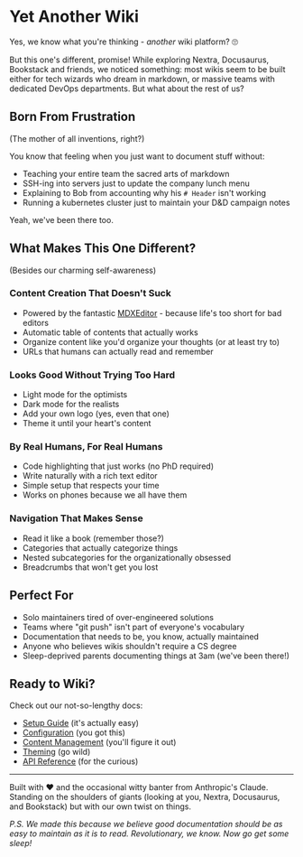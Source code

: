 # Yet Another Wiki

Yes, we know what you're thinking - *another* wiki platform? 🙄 

But this one's different, promise! While exploring Nextra, Docusaurus, Bookstack and friends, we noticed something: most wikis seem to be built either for tech wizards who dream in markdown, or massive teams with dedicated DevOps departments. But what about the rest of us?

## Born From Frustration
(The mother of all inventions, right?)

You know that feeling when you just want to document stuff without:
- Teaching your entire team the sacred arts of markdown
- SSH-ing into servers just to update the company lunch menu
- Explaining to Bob from accounting why his `# Header` isn't working
- Running a kubernetes cluster just to maintain your D&D campaign notes

Yeah, we've been there too.

## What Makes This One Different?
(Besides our charming self-awareness)

### Content Creation That Doesn't Suck
- Powered by the fantastic [MDXEditor](https://mdxeditor.dev/) - because life's too short for bad editors
- Automatic table of contents that actually works
- Organize content like you'd organize your thoughts (or at least try to)
- URLs that humans can actually read and remember

### Looks Good Without Trying Too Hard
- Light mode for the optimists
- Dark mode for the realists
- Add your own logo (yes, even that one)
- Theme it until your heart's content

### By Real Humans, For Real Humans
- Code highlighting that just works (no PhD required)
- Write naturally with a rich text editor
- Simple setup that respects your time
- Works on phones because we all have them

### Navigation That Makes Sense
- Read it like a book (remember those?)
- Categories that actually categorize things
- Nested subcategories for the organizationally obsessed
- Breadcrumbs that won't get you lost

## Perfect For
- Solo maintainers tired of over-engineered solutions
- Teams where "git push" isn't part of everyone's vocabulary
- Documentation that needs to be, you know, actually maintained
- Anyone who believes wikis shouldn't require a CS degree
- Sleep-deprived parents documenting things at 3am (we've been there!)

## Ready to Wiki?

Check out our not-so-lengthy docs:
- [Setup Guide](/docs/setup) (it's actually easy)
- [Configuration](/docs/config) (you got this)
- [Content Management](/docs/content) (you'll figure it out)
- [Theming](/docs/themes) (go wild)
- [API Reference](/docs/api) (for the curious)

---
Built with ❤️ and the occasional witty banter from Anthropic's Claude. Standing on the shoulders of giants (looking at you, Nextra, Docusaurus, and Bookstack) but with our own twist on things.

*P.S. We made this because we believe good documentation should be as easy to maintain as it is to read. Revolutionary, we know. Now go get some sleep!*